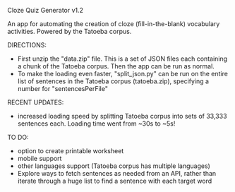 Cloze Quiz Generator v1.2

An app for automating the creation of cloze (fill-in-the-blank) vocabulary activities.
Powered by the Tatoeba corpus.

DIRECTIONS:
- First unzip the "data.zip" file.  This is a set of JSON files each containing a chunk of the Tatoeba corpus.  Then the app can be run as normal.
- To make the loading even faster, "split_json.py" can be run on the entire list of sentences in the Tatoeba corpus (tatoeba.zip), specifying a number for "sentencesPerFile"

RECENT UPDATES:
- increased loading speed by splitting Tatoeba corpus into sets of 33,333 sentences each.  Loading time went from ~30s to ~5s!

TO DO:
- option to create printable worksheet
- mobile support
- other languages support (Tatoeba corpus has multiple languages)
- Explore ways to fetch sentences as needed from an API, rather than iterate through a huge list to find a sentence with each target word
